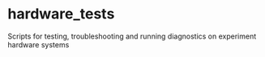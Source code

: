 # hardware_tests
Scripts for testing, troubleshooting and running diagnostics on experiment hardware systems
